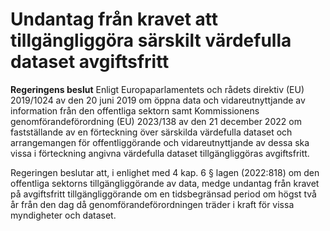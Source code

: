 # Undantag från kravet att tillgängliggöra särskilt värdefulla dataset avgiftsfritt

**Regeringens beslut**
Enligt Europaparlamentets och rådets direktiv (EU) 2019/1024 av den
20 juni 2019 om öppna data och vidareutnyttjande av information från den
offentliga sektorn samt Kommissionens genomförandeförordning (EU)
2023/138 av den 21 december 2022 om fastställande av en förteckning över
särskilda värdefulla dataset och arrangemangen för offentliggörande och
vidareutnyttjande av dessa ska vissa i förteckning angivna värdefulla dataset
tillgängliggöras avgiftsfritt.

Regeringen beslutar att, i enlighet med 4 kap. 6 § lagen (2022:818) om den
offentliga sektorns tillgängliggörande av data, medge undantag från kravet på avgiftsfritt tillgängliggörande om en tidsbegränsad period om högst två år från den dag då genomförandeförordningen träder i kraft för vissa myndigheter och dataset.

